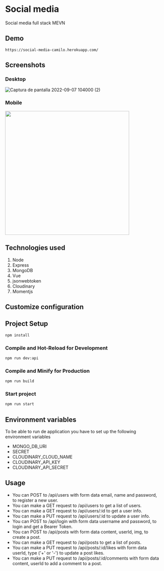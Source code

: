# Social media
Social media full stack MEVN

## Demo

```
https://social-media-camilo.herokuapp.com/
```

## Screenshots

### Desktop
![Captura de pantalla 2022-09-07 104000 (2)](https://user-images.githubusercontent.com/102927455/188925918-c73d7b9d-398f-415e-9093-2c4f8fec74e8.jpg)
### Mobile
<img src="https://user-images.githubusercontent.com/102927455/188921470-53d5c0bb-8214-4365-bc49-34152feef55e.jpeg" style="width: 400px" />

## Technologies used

1. Node
2. Express
3. MongoDB
4. Vue
5. jsonwebtoken
8. Cloudinary
9. Momentjs

## Customize configuration

## Project Setup

```sh
npm install
```

### Compile and Hot-Reload for Development

```sh
npm run dev:api
```

### Compile and Minify for Production

```sh
npm run build
```

### Start project 

```sh
npm run start
```

## Environment variables

To be able to run de application you have to set up the following environment variables

* MONGO_DB_URI
* SECRET
* CLOUDINARY_CLOUD_NAME
* CLOUDINARY_API_KEY
* CLOUDINARY_API_SECRET

## Usage

* You can POST to /api/users with form data email, name and password, to register a new user.
* You can make a GET request to /api/users to get a list of users.
* You can make a GET request to /api/users/:id to get a user info.
* You can make a PUT request to /api/users/:id to update a user info.
* You can POST to /api/login with form data username and password, to login and get a Bearer Token.
* You can POST to /api/posts with form data content, userId, img, to create a post.
* You can make a GET request to /api/posts to get a list of posts.
* You can make a PUT request to /api/posts/:id/likes with form data userId, type ('+' or '-') to update a post likes.
* You can make a PUT request to /api/posts/:id/comments with form data content, userId to add a comment to a post.
